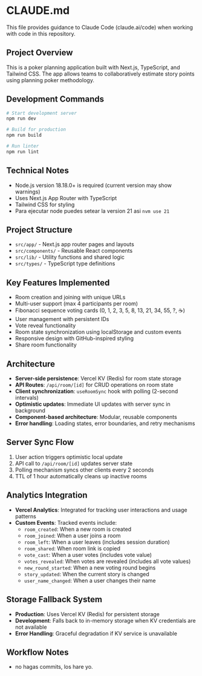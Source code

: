 # CLAUDE.md

This file provides guidance to Claude Code (claude.ai/code) when working with code in this repository.

## Project Overview

This is a poker planning application built with Next.js, TypeScript, and Tailwind CSS. The app allows teams to collaboratively estimate story points using planning poker methodology.

## Development Commands

```bash
# Start development server
npm run dev

# Build for production
npm run build

# Run linter
npm run lint
```

## Technical Notes

- Node.js version 18.18.0+ is required (current version may show warnings)
- Uses Next.js App Router with TypeScript
- Tailwind CSS for styling
- Para ejecutar node puedes setear la version 21 asi `nvm use 21`

## Project Structure

- `src/app/` - Next.js app router pages and layouts
- `src/components/` - Reusable React components
- `src/lib/` - Utility functions and shared logic
- `src/types/` - TypeScript type definitions

## Key Features Implemented

- Room creation and joining with unique URLs
- Multi-user support (max 4 participants per room)
- Fibonacci sequence voting cards (0, 1, 2, 3, 5, 8, 13, 21, 34, 55, ?, ☕)
- User management with persistent IDs
- Vote reveal functionality
- Room state synchronization using localStorage and custom events
- Responsive design with GitHub-inspired styling
- Share room functionality

## Architecture

- **Server-side persistence**: Vercel KV (Redis) for room state storage
- **API Routes**: `/api/room/[id]` for CRUD operations on room state
- **Client synchronization**: `useRoomSync` hook with polling (2-second intervals)
- **Optimistic updates**: Immediate UI updates with server sync in background
- **Component-based architecture**: Modular, reusable components
- **Error handling**: Loading states, error boundaries, and retry mechanisms

## Server Sync Flow

1. User action triggers optimistic local update
2. API call to `/api/room/[id]` updates server state
3. Polling mechanism syncs other clients every 2 seconds
4. TTL of 1 hour automatically cleans up inactive rooms

## Analytics Integration

- **Vercel Analytics**: Integrated for tracking user interactions and usage patterns
- **Custom Events**: Tracked events include:
  - `room_created`: When a new room is created
  - `room_joined`: When a user joins a room
  - `room_left`: When a user leaves (includes session duration)
  - `room_shared`: When room link is copied
  - `vote_cast`: When a user votes (includes vote value)
  - `votes_revealed`: When votes are revealed (includes all vote values)
  - `new_round_started`: When a new voting round begins
  - `story_updated`: When the current story is changed
  - `user_name_changed`: When a user changes their name

## Storage Fallback System

- **Production**: Uses Vercel KV (Redis) for persistent storage
- **Development**: Falls back to in-memory storage when KV credentials are not available
- **Error Handling**: Graceful degradation if KV service is unavailable

## Workflow Notes

- no hagas commits, los hare yo.